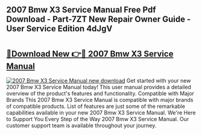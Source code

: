 ## 2007 Bmw X3 Service Manual Free Pdf Download - Part-7ZT New Repair Owner Guide - User Service Edition 4dJgV

# <h2><a href="http://bc41482.oget.top/?id=2007+Bmw+X3+Service+Manual">🔗Download New 👉🔴 2007 Bmw X3 Service Manual</a></h2>

[![2007 Bmw X3 Service Manual new download](https://i.imgur.com/5g1atiW.png)](http://bc41482.oget.top/?id=2007+Bmw+X3+Service+Manual)
Get started with your new 2007 Bmw X3 Service Manual today! This user manual provides a detailed overview of the product's features and functionality. Compatible with Major Brands This 2007 Bmw X3 Service Manual is compatible with major brands of compatible products. List of features are just some of the remarkable capabilities available in your new 2007 Bmw X3 Service Manual. We're Here to Support You Every Step of the Way 2007 Bmw X3 Service Manual. Our customer support team is available throughout your journey.
